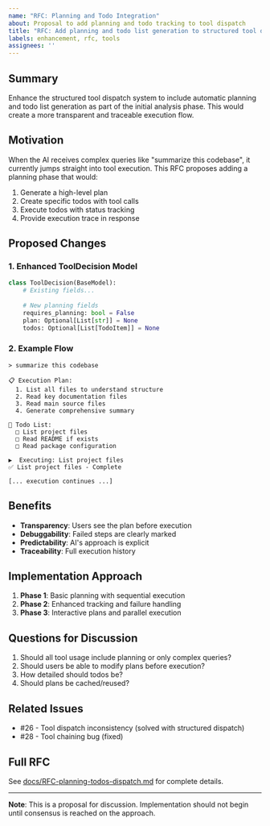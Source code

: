 ```yaml
---
name: "RFC: Planning and Todo Integration"
about: Proposal to add planning and todo tracking to tool dispatch
title: "RFC: Add planning and todo list generation to structured tool dispatch"
labels: enhancement, rfc, tools
assignees: ''
---
```


## Summary

Enhance the structured tool dispatch system to include automatic planning and todo list generation as part of the initial analysis phase. This would create a more transparent and traceable execution flow.

## Motivation

When the AI receives complex queries like "summarize this codebase", it currently jumps straight into tool execution. This RFC proposes adding a planning phase that would:

1. Generate a high-level plan
2. Create specific todos with tool calls
3. Execute todos with status tracking
4. Provide execution trace in response

## Proposed Changes

### 1. Enhanced ToolDecision Model
```python
class ToolDecision(BaseModel):
    # Existing fields...
    
    # New planning fields
    requires_planning: bool = False
    plan: Optional[List[str]] = None
    todos: Optional[List[TodoItem]] = None
```

### 2. Example Flow
```
> summarize this codebase

📋 Execution Plan:
  1. List all files to understand structure
  2. Read key documentation files
  3. Read main source files
  4. Generate comprehensive summary

📝 Todo List:
  □ List project files
  □ Read README if exists
  □ Read package configuration

▶️  Executing: List project files
✅ List project files - Complete

[... execution continues ...]
```

## Benefits

- **Transparency**: Users see the plan before execution
- **Debuggability**: Failed steps are clearly marked
- **Predictability**: AI's approach is explicit
- **Traceability**: Full execution history

## Implementation Approach

1. **Phase 1**: Basic planning with sequential execution
2. **Phase 2**: Enhanced tracking and failure handling  
3. **Phase 3**: Interactive plans and parallel execution

## Questions for Discussion

1. Should all tool usage include planning or only complex queries?
2. Should users be able to modify plans before execution?
3. How detailed should todos be?
4. Should plans be cached/reused?

## Related Issues

- #26 - Tool dispatch inconsistency (solved with structured dispatch)
- #28 - Tool chaining bug (fixed)

## Full RFC

See [docs/RFC-planning-todos-dispatch.md](../../docs/RFC-planning-todos-dispatch.md) for complete details.

---

**Note**: This is a proposal for discussion. Implementation should not begin until consensus is reached on the approach.
